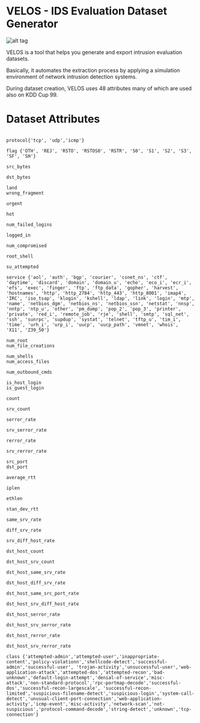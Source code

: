 # VELOS - IDS Evaluation Dataset Generator

![alt tag](https://raw.githubusercontent.com/fsiamp/velos-generator/main/logo.png)

VELOS is a tool that helps you generate and export intrusion evaluation datasets. 

Basically, it automates the extraction process by applying a simulation environment of network intrusion detection systems. 

During dataset creation, VELOS uses 48 attributes many of which are used also on KDD Cup 99.


# Dataset Attributes

```duration

protocol{'tcp', 'udp','icmp'}

flag {'OTH', 'REJ', 'RSTO', 'RSTOS0', 'RSTR', 'S0', 'S1', 'S2', 'S3', 'SF', 'SH'}

src_bytes

dst_bytes 

land 
wrong_fragment

urgent

hot

num_failed_logins

logged_in

num_compromised

root_shell

su_attempted

service {'aol', 'auth', 'bgp', 'courier', 'csnet_ns', 'ctf', 'daytime', 'discard', 'domain', 'domain_u', 'echo', 'eco_i', 'ecr_i', 'efs', 'exec', 'finger', 'ftp', 'ftp_data', 'gopher', 'harvest', 'hostnames', 'http', 'http_2784', 'http_443', 'http_8001', 'imap4', 'IRC', 'iso_tsap', 'klogin', 'kshell', 'ldap', 'link', 'login', 'mtp', 'name', 'netbios_dgm', 'netbios_ns', 'netbios_ssn', 'netstat', 'nnsp', 'nntp', 'ntp_u', 'other', 'pm_dump', 'pop_2', 'pop_3', 'printer', 'private', 'red_i', 'remote_job', 'rje', 'shell', 'smtp', 'sql_net', 'ssh', 'sunrpc', 'supdup', 'systat', 'telnet', 'tftp_u', 'tim_i', 'time', 'urh_i', 'urp_i', 'uucp', 'uucp_path', 'vmnet', 'whois', 'X11', 'Z39_50'}

num_root
num_file_creations 

num_shells
num_access_files

num_outbound_cmds

is_host_login 
is_guest_login

count

srv_count

serror_rate

srv_serror_rate

rerror_rate

srv_rerror_rate

src_port
dst_port

average_rtt

iplen

ethlen

stan_dev_rtt

same_srv_rate

diff_srv_rate

srv_diff_host_rate

dst_host_count

dst_host_srv_count

dst_host_same_srv_rate

dst_host_diff_srv_rate

dst_host_same_src_port_rate

dst_host_srv_diff_host_rate

dst_host_serror_rate

dst_host_srv_serror_rate

dst_host_rerror_rate

dst_host_srv_rerror_rate

class {'attempted-admin','attempted-user','inappropriate-content','policy-violationn','shellcode-detect','successful-admin','successful-user', 'trojan-activity','unsuccessful-user','web-application-attack','attempted-dos','attempted-recon','bad-unknown','default-login-attempt','denial-of-service','misc-attack','non-standard-protocol','rpc-portmap-decode','successful-dos','successful-recon-largescale', 'successful-recon-limited','suspicious-filename-detect','suspicious-login','system-call-detect','unusual-client-port-connection','web-application-activity','icmp-event','misc-activity','network-scan','not-suspicious','protocol-command-decode','string-detect','unknown','tcp-connection'}

